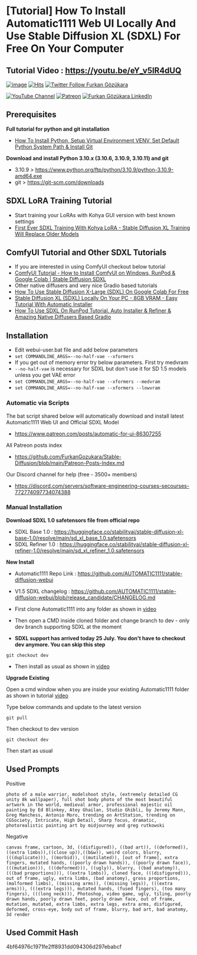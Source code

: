 # [Tutorial] How To Install Automatic1111 Web UI Locally And Use Stable Diffusion XL (SDXL) For Free On Your Computer

## Tutorial Video : https://youtu.be/eY_v5IR4dUQ

[![image](https://img.shields.io/discord/772774097734074388?label=Discord&logo=discord)](https://discord.com/servers/software-engineering-courses-secourses-772774097734074388) [![Hits](https://hits.seeyoufarm.com/api/count/incr/badge.svg?url=https%3A%2F%2Fgithub.com%2FFurkanGozukara%2FStable-Diffusion%2Fblob%2Fmain%2FTutorials%2FHow-To-Use-SDXL-Locally-With-Automatic1111-SD-Web-UI.md&count_bg=%2379C83D&title_bg=%239E0F0F&icon=apachespark.svg&icon_color=%23E7E7E7&title=views&edge_flat=false)](https://hits.seeyoufarm.com) [![Twitter Follow Furkan Gözükara](https://img.shields.io/badge/Twitter-Follow%20Me-1DA1F2?style=for-the-badge&logo=twitter&logoColor=white)](https://twitter.com/GozukaraFurkan)

[![YouTube Channel](https://img.shields.io/badge/YouTube-SECourses-C50C0C?style=for-the-badge&logo=youtube)](https://www.youtube.com/SECourses) [![Patreon](https://img.shields.io/badge/Patreon-Support%20Me-F2EB0E?style=for-the-badge&logo=patreon)](https://www.patreon.com/SECourses) [![Furkan Gözükara LinkedIn](https://img.shields.io/badge/LinkedIn-Follow%20Me-0077B5?style=for-the-badge&logo=linkedin&logoColor=white)](https://www.linkedin.com/in/furkangozukara/) 

## Prerequisites

**Full tutorial for python and git installation**
* [How To Install Python, Setup Virtual Environment VENV, Set Default Python System Path & Install Git](https://youtu.be/B5U7LJOvH6g)

**Download and install Python 3.10.x (3.10.6, 3.10.9, 3.10.11) and git**
* 3.10.9 > https://www.python.org/ftp/python/3.10.9/python-3.10.9-amd64.exe
* git > https://git-scm.com/downloads

## SDXL LoRA Training Tutorial
* Start training your LoRAs with Kohya GUI version with best known settings
* [First Ever SDXL Training With Kohya LoRA - Stable Diffusion XL Training Will Replace Older Models](https://youtu.be/AY6DMBCIZ3A)

## ComfyUI Tutorial and Other SDXL Tutorials

* If you are interested in using ComfyUI checkout below tutorial
* [ComfyUI Tutorial - How to Install ComfyUI on Windows, RunPod & Google Colab | Stable Diffusion SDXL](https://youtu.be/FnMHbhvWUhE)
* Other native diffusers and very nice Gradio based tutorials
* [How To Use Stable Diffusion X-Large (SDXL) On Google Colab For Free](https://youtu.be/s2MQqmv6yAg)
* [Stable Diffusion XL (SDXL) Locally On Your PC - 8GB VRAM - Easy Tutorial With Automatic Installer](https://youtu.be/__7VNmnn5iU)
* [How To Use SDXL On RunPod Tutorial. Auto Installer & Refiner & Amazing Native Diffusers Based Gradio](https://youtu.be/gTdPRm-R-14)

## Installation

* Edit webui-user.bat file and add below parameters
* ```set COMMANDLINE_ARGS=--no-half-vae --xformers```
* If you get out of memory error try below parameters. First try medvram
* ```--no-half-vae``` is necessary for SDXL but don't use it for SD 1.5 models unless you get VAE error
* ```set COMMANDLINE_ARGS=--no-half-vae --xformers --medvram```
* ```set COMMANDLINE_ARGS=--no-half-vae --xformers --lowvram```

### Automatic via Scripts

The bat script shared below will automatically download and install latest Automatic1111 Web UI and Official SDXL Model

* https://www.patreon.com/posts/automatic-for-ui-86307255

All Patreon posts index
* https://github.com/FurkanGozukara/Stable-Diffusion/blob/main/Patreon-Posts-Index.md

Our Discord channel for help (free - 3500+ members) 
* https://discord.com/servers/software-engineering-courses-secourses-772774097734074388

### Manual Installation

**Download SDXL 1.0 safetensors file from official repo**
* SDXL Base 1.0 : https://huggingface.co/stabilityai/stable-diffusion-xl-base-1.0/resolve/main/sd_xl_base_1.0.safetensors
* SDXL Refiner 1.0 : https://huggingface.co/stabilityai/stable-diffusion-xl-refiner-1.0/resolve/main/sd_xl_refiner_1.0.safetensors

**New Install**

* Automatic1111 Repo Link : https://github.com/AUTOMATIC1111/stable-diffusion-webui
* V1.5 SDXL changelog : https://github.com/AUTOMATIC1111/stable-diffusion-webui/blob/release_candidate/CHANGELOG.md

* First clone Automatic1111 into any folder as shown in [video](https://youtu.be/eY_v5IR4dUQ)

* Then open a CMD inside cloned folder and change branch to dev - only dev branch supporting SDXL at the moment
* **SDXL support has arrived today 25 July. You don't have to checkout dev anymore. You can skip this step**

```
git checkout dev
```

* Then install as usual as shown in [video](https://youtu.be/eY_v5IR4dUQ)

**Upgrade Existing**

Open a cmd window when you are inside your existing Automatic1111 folder as shown in tutorial [video](https://youtu.be/eY_v5IR4dUQ)

Type below commands and update to the latest version 

```
git pull
```

Then checkout to dev version

```
git checkout dev
```

Then start as usual


## Used Prompts

Positive
```
photo of a male warrior, modelshoot style, (extremely detailed CG unity 8k wallpaper), full shot body photo of the most beautiful artwork in the world, medieval armor, professional majestic oil painting by Ed Blinkey, Atey Ghailan, Studio Ghibli, by Jeremy Mann, Greg Manchess, Antonio Moro, trending on ArtStation, trending on CGSociety, Intricate, High Detail, Sharp focus, dramatic, photorealistic painting art by midjourney and greg rutkowski
```

Negative
```
canvas frame, cartoon, 3d, ((disfigured)), ((bad art)), ((deformed)),((extra limbs)),((close up)),((b&w)), weird colors, blurry, (((duplicate))), ((morbid)), ((mutilated)), [out of frame], extra fingers, mutated hands, ((poorly drawn hands)), ((poorly drawn face)), (((mutation))), (((deformed))), ((ugly)), blurry, ((bad anatomy)), (((bad proportions))), ((extra limbs)), cloned face, (((disfigured))), out of frame, ugly, extra limbs, (bad anatomy), gross proportions, (malformed limbs), ((missing arms)), ((missing legs)), (((extra arms))), (((extra legs))), mutated hands, (fused fingers), (too many fingers), (((long neck))), Photoshop, video game, ugly, tiling, poorly drawn hands, poorly drawn feet, poorly drawn face, out of frame, mutation, mutated, extra limbs, extra legs, extra arms, disfigured, deformed, cross-eye, body out of frame, blurry, bad art, bad anatomy, 3d render
```

## Used Commit Hash 

4bf64976c1971fe2ff8931dd094306d297ebabcf



